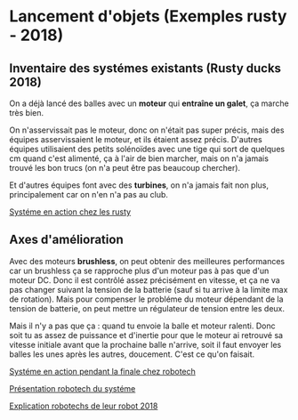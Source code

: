 # Lancement d'objets (Exemples rusty - 2018)

## Inventaire des systémes existants (Rusty ducks 2018)

On a déjà lancé des balles avec un **moteur** qui **entraîne un galet**, ça marche très bien.

On n'asservissait pas le moteur, donc on n'était pas super précis, mais des équipes asservissaient le moteur, et ils étaient assez précis.
D'autres équipes utilisaient des petits solénoïdes avec une tige qui sort de quelques cm quand c'est alimenté, ça à l'air de bien marcher, mais on n'a jamais trouvé les bon trucs (on n'a peut être pas beaucoup chercher).

Et d'autres équipes font avec des **turbines**, on n'a jamais fait non plus, principalement car on n'en n'a pas au club.

[Systéme en action chez les rusty](https://www.youtube.com/watch?v=qMOzlV9TB9M&t=3564s)

## Axes d'amélioration

Avec des moteurs **brushless**, on peut obtenir des meilleures performances car un brushless ça se rapproche plus d'un moteur pas à pas que d'un moteur DC. Donc il est contrôlé assez précisément en vitesse, et ça ne va pas changer suivant la tension de la batterie (sauf si tu arrive à la limite max de rotation). Mais pour compenser le probléme du moteur dépendant de la tension de batterie, on peut mettre un régulateur de tension entre les deux. 

Mais il n'y a pas que ça : quand tu envoie la balle et moteur ralenti. Donc soit tu as assez de puissance et d'inertie pour que le moteur ai retrouvé sa vitesse initiale avant que la prochaine balle n'arrive, soit il faut envoyer les balles les unes après les autres, doucement. C'est ce qu'on faisait.

[Systéme en action pendant la finale chez robotech](https://youtu.be/qMOzlV9TB9M?t=9950)

[Présentation robotech du systéme](https://www.youtube.com/watch?v=AtQNcGx7NgY)

[Explication robotechs de leur robot 2018](https://www.planete-sciences.org/forums/viewtopic.php?f=5&t=18380)